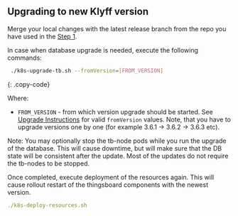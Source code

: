 ## Upgrading to new Klyff version

Merge your local changes with the latest release branch from the repo you have used in the [Step 1](#step-1-clone-thingsboard-ce-k8s-scripts-repository).


In case when database upgrade is needed, execute the following commands:

```bash
 ./k8s-upgrade-tb.sh --fromVersion=[FROM_VERSION]
```
{: .copy-code}

Where:

- `FROM_VERSION` - from which version upgrade should be started. See [Upgrade Instructions](/docs/user-guide/install/upgrade-instructions) for valid `fromVersion` values. Note, that you have to upgrade versions one by one (for example 3.6.1 -> 3.6.2 -> 3.6.3 etc). 

Note: You may optionally stop the tb-node pods while you run the upgrade of the database. This will cause downtime, but will make sure that the DB state will be consistent after the update.
Most of the updates do not require the tb-nodes to be stopped.

Once completed, execute deployment of the resources again. This will cause rollout restart of the thingsboard components with the newest version.

```yaml
./k8s-deploy-resources.sh
```

